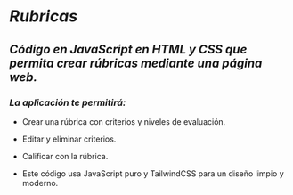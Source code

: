 # **_Rubricas_**

## **_Código en JavaScript en HTML y CSS que permita crear rúbricas mediante una página web._**

### **_La aplicación te permitirá:_**

- Crear una rúbrica con criterios y niveles de evaluación.
  
- Editar y eliminar criterios.

- Calificar con la rúbrica.
- Este código usa JavaScript puro y TailwindCSS para un diseño limpio y moderno.
